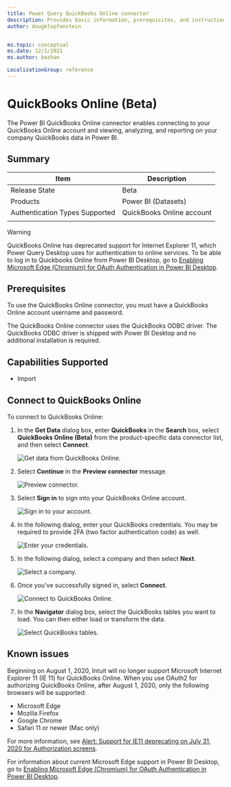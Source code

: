 ```yaml
---
title: Power Query QuickBooks Online connector
description: Provides basic information, prerequisites, and instructions on how to connect to your database, along with known issues that may affect the connection.
author: dougklopfenstein


ms.topic: conceptual
ms.date: 12/1/2021
ms.author: bezhan

LocalizationGroup: reference
---
```


# QuickBooks Online (Beta)

The Power BI QuickBooks Online connector enables connecting to your QuickBooks Online account and viewing, analyzing, and reporting on your company QuickBooks data in Power BI.

## Summary

| Item | Description |
| ---- | ----------- |
| Release State | Beta |
| Products | Power BI (Datasets) |
| Authentication Types Supported | QuickBooks Online account |
| | |

>[!Warning]
> QuickBooks Online has deprecated support for Internet Explorer 11, which Power Query Desktop uses for authentication to online services. To be able to log in to Quickbooks Online from Power BI Desktop, go to [Enabling Microsoft Edge (Chromium) for OAuth Authentication in Power BI Desktop](../oauth-edge-chromium.md).

## Prerequisites

To use the QuickBooks Online connector, you must have a QuickBooks Online account username and password.

The QuickBooks Online connector uses the QuickBooks ODBC driver. The QuickBooks ODBC driver is shipped with Power BI Desktop and no additional installation is required.

## Capabilities Supported

* Import

## Connect to QuickBooks Online

To connect to QuickBooks Online:

1. In the **Get Data** dialog box, enter **QuickBooks** in the **Search** box, select **QuickBooks Online (Beta)** from the product-specific data connector list, and then select **Connect**.

   ![Get data from QuickBooks Online.](media/quickbooks-online/qb-get-data.png)

2. Select **Continue** in the **Preview connector** message.

   ![Preview connector.](media/quickbooks-online/qb-preview-connector.png)

3. Select **Sign in** to sign into your QuickBooks Online account.

   ![Sign in to your account.](media/quickbooks-online/qb-signin.png)

4. In the following dialog, enter your QuickBooks credentials. You may be required to provide 2FA (two factor authentication code) as well.

   ![Enter your credentials.](media/quickbooks-online/qb-intuit-signin.png)

5. In the following dialog, select a company and then select **Next**.

   ![Select a company.](media/quickbooks-online/qb-select-company.png)

6. Once you've successfully signed in, select **Connect**.

   ![Connect to QuickBooks Online.](media/quickbooks-online/qb-connect.png)

7. In the **Navigator** dialog box, select the QuickBooks tables you want to load. You can then either load or transform the data.

   ![Select QuickBooks tables.](media/quickbooks-online/qb-navigator-window.png)

## Known issues

Beginning on August 1, 2020, Intuit will no longer support Microsoft Internet Explorer 11 (IE 11) for QuickBooks Online. When you use OAuth2 for authorizing QuickBooks Online, after August 1, 2020, only the following browsers will be supported:

* Microsoft Edge
* Mozilla Firefox
* Google Chrome
* Safari 11 or newer (Mac only)

For more information, see [Alert: Support for IE11 deprecating on July 31, 2020 for Authorization screens](https://blogs.intuit.com/blog/2020/06/27/alert-support-for-ie11-deprecating-on-july-31-2020-for-authorization-screens/).

For information about current Microsoft Edge support in Power BI Desktop, go to [Enabling Microsoft Edge (Chromium) for OAuth Authentication in Power BI Desktop](../oauth-edge-chromium.md).
